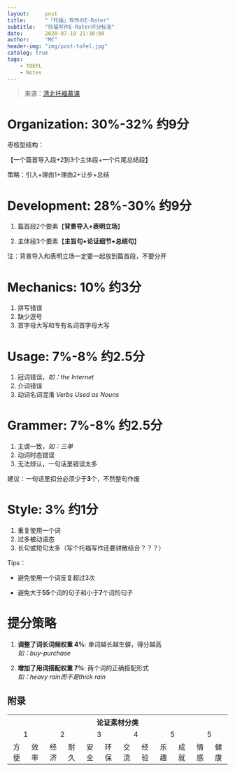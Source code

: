 ```yaml
---
layout:     post
title:      "「托福」写作のE-Rater"
subtitle:   "托福写作E-Rater评分标准"
date:       2020-07-19 21:30:00
author:     "MC"
header-img: "img/post-tofel.jpg"
catalog: true
tags:
    - TOEFL
    - Notes
---
```




> 来源：[清北托福慕课](https://www.bilibili.com/video/BV1LW411v7Z6?p=4)



# Organization: 30%-32% 约9分

枣核型结构：

【一个篇首导入段+2到3个主体段+一个片尾总结段】

策略：引入+理由1+理由2+让步+总结



# Development: 28%-30% 约9分

1. 篇首段2个要素【**背景导入+表明立场**】

2. 主体段3个要素【**主旨句+论证细节+总结句**】

注：背景导入和表明立场一定要一起放到篇首段，不要分开



# Mechanics: 10% 约3分

1. 拼写错误
2. 缺少逗号
3. 首字母大写和专有名词首字母大写



# Usage: 7%-8% 约2.5分

1. 冠词错误，*如：the Internet*
2. 介词错误
3. 动词名词混淆 *Verbs Used as Nouns*



# Grammer: 7%-8% 约2.5分

1. 主谓一致，*如：三单*
2. 动词时态错误
3. 无法辨认，一句话里错误太多

建议：一句话里扣分必须少于**3**个，不然整句作废



# Style: 3% 约1分

1. 重复使用一个词
2. 过多被动语态
3. 长句或短句太多（写个托福写作还要骈散结合？？？）

Tips：

- 避免使用一个词反复超过3次

- 避免大于**55**个词的句子和小于**7**个词的句子



# 提分策略

1. **调整了词长词频权重 4%**: 单词越长越生僻，得分越高<br>*如：buy-purchase*

2. **增加了用词搭配权重 7%**: 两个词的正确搭配形式<br>*如：heavy rain而不是thick rain*



## 附录

<table>
  <tr>
    <th colspan="12"><center>论证素材分类</center></th>
  </tr>
  <tr>
    <td colspan="2"><center>1</center></td>
    <td colspan="2"><center>2</center></td>
    <td colspan="2"><center>3</center></td>
    <td colspan="2"><center>4</center></td>
    <td colspan="2"><center>5</center></td>
    <td colspan="2"><center>5</center></td>
  </tr>
  <tr>
    <td><center>方便</center></td>
    <td><center>效率</center></td>
    <td><center>经济</center></td>
    <td><center>耐久</center></td>
    <td><center>安全</center></td>
    <td><center>环保</center></td>
    <td><center>交流</center></td>
    <td><center>经验</center></td>
    <td><center>乐趣</center></td>
    <td><center>成就</center></td>
    <td><center>情感</center></td>
    <td><center>健康</center></td>
  </tr>
</table>

